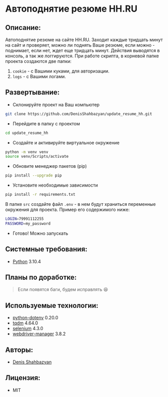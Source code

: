 # Автоподнятие резюме HH.RU

## Описание:
Автоподнятие резюме на сайте HH.RU. Заходит каждые тридцать минут на сайт и проверяет, можно ли поднять Ваше резюме, если можно - поднимает, если нет, ждет еще тридцать минут. Действия выводятся в консоль, а так же логгируются.
При работе скрипта, в корневой папке проекта создаются две папки:
1. `cookie` - с Вашими куками, для авторизации.
2. `logs` - с Вашими логами.

## Развертывание:
- Склонируйте проект на Ваш компьютер 
```sh 
git clone https://github.com/DenisShahbazyan/update_resume_hh.git
``` 
- Перейдите в папку с проектом 
```sh 
cd update_resume_hh
``` 
- Создайте и активируйте виртуальное окружение 
```sh 
python -m venv venv 
source venv/Scripts/activate 
``` 
- Обновите менеджер пакетов (pip) 
```sh 
pip install --upgrade pip 
``` 
- Установите необходимые зависимости 
```sh 
pip install -r requirements.txt
``` 

В папке `src` создайте файл `.env` - в нем будут храниться переменные окружения для проекта. Пример его содержимого ниже:
```sh
LOGIN=79991112255
PASSWORD=my_password
```
- Готово! Можно запускать

## Системные требования:
- [Python](https://www.python.org/) 3.10.4

## Планы по доработке:
>Если появятся баги, будем исправлять 😆

## Используемые технологии:
- [python-dotenv](https://pypi.org/project/python-dotenv/) 0.20.0
- [tqdm](https://pypi.org/project/tqdm/) 4.64.0
- [selenium](https://pypi.org/project/selenium/) 4.3.0
- [webdriver-manager](https://pypi.org/project/webdriver-manager/) 3.8.2

## Авторы:
- [Denis Shahbazyan](https://github.com/DenisShahbazyan)

## Лицензия:
- MIT